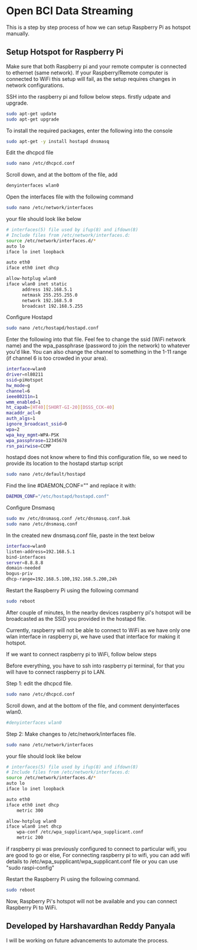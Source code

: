 # Open BCI Data Streaming

This is a step by step process of how we can setup Raspberry Pi as hotspot manually.

## Setup Hotspot for Raspberry Pi

Make sure that both Raspberry pi and your remote computer is connected to ethernet (same network). If your Raspberry/Remote computer is connected to WiFi this setup will fail, as the setup requires changes in network configurations.

SSH into the raspberry pi and follow below steps. firstly udpate and upgrade.

```bash
sudo apt-get update
sudo apt-get upgrade
```

To install the required packages, enter the following into the console

```bash
sudo apt-get -y install hostapd dnsmasq
```

Edit the dhcpcd file

```bash
sudo nano /etc/dhcpcd.conf
```

Scroll down, and at the bottom of the file, add

```bash
denyinterfaces wlan0
```

Open the interfaces file with the following command

```bash
sudo nano /etc/network/interfaces
```
your file should look like below

```bash
# interfaces(5) file used by ifup(8) and ifdown(8)
# Include files from /etc/network/interfaces.d:
source /etc/network/interfaces.d/*
auto lo
iface lo inet loopback

auto eth0
iface eth0 inet dhcp

allow-hotplug wlan0
iface wlan0 inet static
      address 192.168.5.1
      netmask 255.255.255.0
      network 192.168.5.0
      broadcast 192.168.5.255

```

Configure Hostapd

```bash
sudo nano /etc/hostapd/hostapd.conf
```

Enter the following into that file. Feel fee to change the ssid (WiFi network name) and the wpa_passphrase (password to join the network) to whatever you'd like. You can also change the channel to something in the 1-11 range (if channel 6 is too crowded in your area).

```bash
interface=wlan0
driver=nl80211
ssid=piHotspot
hw_mode=g
channel=6
ieee80211n=1
wmm_enabled=1
ht_capab=[HT40][SHORT-GI-20][DSSS_CCK-40]
macaddr_acl=0
auth_algs=1
ignore_broadcast_ssid=0
wpa=2
wpa_key_mgmt=WPA-PSK
wpa_passphrase=12345678
rsn_pairwise=CCMP
```

hostapd does not know where to find this configuration file, so we need to provide its location to the hostapd startup script

```bash
sudo nano /etc/default/hostapd
```

Find the line #DAEMON_CONF="" and replace it with:

```bash
DAEMON_CONF="/etc/hostapd/hostapd.conf"
```

Configure Dnsmasq

```bash
sudo mv /etc/dnsmasq.conf /etc/dnsmasq.conf.bak
sudo nano /etc/dnsmasq.conf
```

In the created new dnsmasq.conf file, paste in the text below

```bash
interface=wlan0 
listen-address=192.168.5.1
bind-interfaces 
server=8.8.8.8
domain-needed
bogus-priv
dhcp-range=192.168.5.100,192.168.5.200,24h
```

Restart the Raspberry Pi using the following command

```bash
sudo reboot
```

After couple of minutes, In the nearby devices raspberry pi's hotspot will be broadcasted as the SSID you provided in the hostapd file.

Currently, raspberry will not be able to connect to WiFi as we have only one wlan interface in raspberry pi, we have used that interface for making it hotspot.

If we want to connect raspberry pi to WiFi, follow below steps

Before everything, you have to ssh into raspberry pi terminal, for that you will have to connect raspberry pi to LAN.


Step 1: edit the dhcpcd file.

```bash
sudo nano /etc/dhcpcd.conf
```

Scroll down, and at the bottom of the file, and comment denyinterfaces wlan0.

```bash
#denyinterfaces wlan0
```

Step 2: Make changes to /etc/network/interfaces file.

```bash
sudo nano /etc/network/interfaces
```
your file should look like below

```bash
# interfaces(5) file used by ifup(8) and ifdown(8)
# Include files from /etc/network/interfaces.d:
source /etc/network/interfaces.d/*
auto lo
iface lo inet loopback

auto eth0
iface eth0 inet dhcp
    metric 300

allow-hotplug wlan0
iface wlan0 inet dhcp
    wpa-conf /etc/wpa_supplicant/wpa_supplicant.conf
    metric 200
```

if raspberry pi was previously configured to connect to particular wifi, you are good to go or else,
For connecting raspberry pi to wifi, you can add wifi details to  /etc/wpa_supplicant/wpa_supplicant.conf file or you can use "sudo raspi-config"

Restart the Raspberry Pi using the following command.

```bash
sudo reboot
```

Now, Raspberry Pi's hotspot will not be available and you can connect Raspberry Pi to WiFi.

## Developed by Harshavardhan Reddy Panyala

I will be working on future advancements to automate the process.

